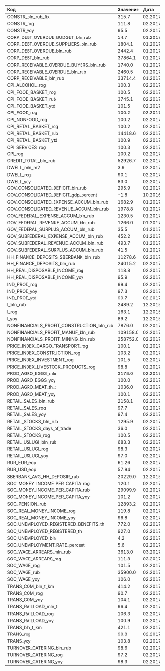 | Код                                       | Значение | Дата    |                                                                                                                                |
|:------------------------------------------|:---------|:--------|:-------------------------------------------------------------------------------------------------------------------------------|
| CONSTR_bln_rub_fix                        | 315.7    | 02.2017 | ![](https://github.com/epogrebnyak/data-rosstat-kep/raw/master/output/png/CONSTR_bln_rub_fix_spark.png)                        |
| CONSTR_rog                                | 111.8    | 02.2017 | ![](https://github.com/epogrebnyak/data-rosstat-kep/raw/master/output/png/CONSTR_rog_spark.png)                                |
| CONSTR_yoy                                | 95.5     | 02.2017 | ![](https://github.com/epogrebnyak/data-rosstat-kep/raw/master/output/png/CONSTR_yoy_spark.png)                                |
| CORP_DEBT_OVERDUE_BUDGET_bln_rub          | 54.7     | 01.2017 | ![](https://github.com/epogrebnyak/data-rosstat-kep/raw/master/output/png/CORP_DEBT_OVERDUE_BUDGET_bln_rub_spark.png)          |
| CORP_DEBT_OVERDUE_SUPPLIERS_bln_rub       | 1804.1   | 01.2017 | ![](https://github.com/epogrebnyak/data-rosstat-kep/raw/master/output/png/CORP_DEBT_OVERDUE_SUPPLIERS_bln_rub_spark.png)       |
| CORP_DEBT_OVERDUE_bln_rub                 | 2442.4   | 01.2017 | ![](https://github.com/epogrebnyak/data-rosstat-kep/raw/master/output/png/CORP_DEBT_OVERDUE_bln_rub_spark.png)                 |
| CORP_DEBT_bln_rub                         | 37864.1  | 01.2017 | ![](https://github.com/epogrebnyak/data-rosstat-kep/raw/master/output/png/CORP_DEBT_bln_rub_spark.png)                         |
| CORP_RECEIVABLE_OVERDUE_BUYERS_bln_rub    | 1740.0   | 01.2017 | ![](https://github.com/epogrebnyak/data-rosstat-kep/raw/master/output/png/CORP_RECEIVABLE_OVERDUE_BUYERS_bln_rub_spark.png)    |
| CORP_RECEIVABLE_OVERDUE_bln_rub           | 2460.5   | 01.2017 | ![](https://github.com/epogrebnyak/data-rosstat-kep/raw/master/output/png/CORP_RECEIVABLE_OVERDUE_bln_rub_spark.png)           |
| CORP_RECEIVABLE_bln_rub                   | 33714.4  | 01.2017 | ![](https://github.com/epogrebnyak/data-rosstat-kep/raw/master/output/png/CORP_RECEIVABLE_bln_rub_spark.png)                   |
| CPI_ALCOHOL_rog                           | 100.3    | 02.2017 | ![](https://github.com/epogrebnyak/data-rosstat-kep/raw/master/output/png/CPI_ALCOHOL_rog_spark.png)                           |
| CPI_FOOD_BASKET_rog                       | 100.5    | 02.2017 | ![](https://github.com/epogrebnyak/data-rosstat-kep/raw/master/output/png/CPI_FOOD_BASKET_rog_spark.png)                       |
| CPI_FOOD_BASKET_rub                       | 3745.1   | 02.2017 | ![](https://github.com/epogrebnyak/data-rosstat-kep/raw/master/output/png/CPI_FOOD_BASKET_rub_spark.png)                       |
| CPI_FOOD_BASKET_ytd                       | 101.5    | 02.2017 | ![](https://github.com/epogrebnyak/data-rosstat-kep/raw/master/output/png/CPI_FOOD_BASKET_ytd_spark.png)                       |
| CPI_FOOD_rog                              | 100.2    | 02.2017 | ![](https://github.com/epogrebnyak/data-rosstat-kep/raw/master/output/png/CPI_FOOD_rog_spark.png)                              |
| CPI_NONFOOD_rog                           | 100.2    | 02.2017 | ![](https://github.com/epogrebnyak/data-rosstat-kep/raw/master/output/png/CPI_NONFOOD_rog_spark.png)                           |
| CPI_RETAIL_BASKET_rog                     | 100.2    | 02.2017 | ![](https://github.com/epogrebnyak/data-rosstat-kep/raw/master/output/png/CPI_RETAIL_BASKET_rog_spark.png)                     |
| CPI_RETAIL_BASKET_rub                     | 14418.6  | 02.2017 | ![](https://github.com/epogrebnyak/data-rosstat-kep/raw/master/output/png/CPI_RETAIL_BASKET_rub_spark.png)                     |
| CPI_RETAIL_BASKET_ytd                     | 100.9    | 02.2017 | ![](https://github.com/epogrebnyak/data-rosstat-kep/raw/master/output/png/CPI_RETAIL_BASKET_ytd_spark.png)                     |
| CPI_SERVICES_rog                          | 100.3    | 02.2017 | ![](https://github.com/epogrebnyak/data-rosstat-kep/raw/master/output/png/CPI_SERVICES_rog_spark.png)                          |
| CPI_rog                                   | 100.2    | 02.2017 | ![](https://github.com/epogrebnyak/data-rosstat-kep/raw/master/output/png/CPI_rog_spark.png)                                   |
| CREDIT_TOTAL_bln_rub                      | 52926.7  | 02.2017 | ![](https://github.com/epogrebnyak/data-rosstat-kep/raw/master/output/png/CREDIT_TOTAL_bln_rub_spark.png)                      |
| DWELL_mln_m2                              | 3.9      | 02.2017 | ![](https://github.com/epogrebnyak/data-rosstat-kep/raw/master/output/png/DWELL_mln_m2_spark.png)                              |
| DWELL_rog                                 | 90.1     | 02.2017 | ![](https://github.com/epogrebnyak/data-rosstat-kep/raw/master/output/png/DWELL_rog_spark.png)                                 |
| DWELL_yoy                                 | 83.0     | 02.2017 | ![](https://github.com/epogrebnyak/data-rosstat-kep/raw/master/output/png/DWELL_yoy_spark.png)                                 |
| GOV_CONSOLIDATED_DEFICIT_bln_rub          | 295.9    | 02.2017 | ![](https://github.com/epogrebnyak/data-rosstat-kep/raw/master/output/png/GOV_CONSOLIDATED_DEFICIT_bln_rub_spark.png)          |
| GOV_CONSOLIDATED_DEFICIT_gdp_percent      | -1.8     | 10.2016 | ![](https://github.com/epogrebnyak/data-rosstat-kep/raw/master/output/png/GOV_CONSOLIDATED_DEFICIT_gdp_percent_spark.png)      |
| GOV_CONSOLIDATED_EXPENSE_ACCUM_bln_rub    | 1682.9   | 01.2017 | ![](https://github.com/epogrebnyak/data-rosstat-kep/raw/master/output/png/GOV_CONSOLIDATED_EXPENSE_ACCUM_bln_rub_spark.png)    |
| GOV_CONSOLIDATED_REVENUE_ACCUM_bln_rub    | 1978.8   | 01.2017 | ![](https://github.com/epogrebnyak/data-rosstat-kep/raw/master/output/png/GOV_CONSOLIDATED_REVENUE_ACCUM_bln_rub_spark.png)    |
| GOV_FEDERAL_EXPENSE_ACCUM_bln_rub         | 1230.5   | 01.2017 | ![](https://github.com/epogrebnyak/data-rosstat-kep/raw/master/output/png/GOV_FEDERAL_EXPENSE_ACCUM_bln_rub_spark.png)         |
| GOV_FEDERAL_REVENUE_ACCUM_bln_rub         | 1266.0   | 01.2017 | ![](https://github.com/epogrebnyak/data-rosstat-kep/raw/master/output/png/GOV_FEDERAL_REVENUE_ACCUM_bln_rub_spark.png)         |
| GOV_FEDERAL_SURPLUS_ACCUM_bln_rub         | 35.5     | 01.2017 | ![](https://github.com/epogrebnyak/data-rosstat-kep/raw/master/output/png/GOV_FEDERAL_SURPLUS_ACCUM_bln_rub_spark.png)         |
| GOV_SUBFEDERAL_EXPENSE_ACCUM_bln_rub      | 452.2    | 01.2017 | ![](https://github.com/epogrebnyak/data-rosstat-kep/raw/master/output/png/GOV_SUBFEDERAL_EXPENSE_ACCUM_bln_rub_spark.png)      |
| GOV_SUBFEDERAL_REVENUE_ACCUM_bln_rub      | 493.7    | 01.2017 | ![](https://github.com/epogrebnyak/data-rosstat-kep/raw/master/output/png/GOV_SUBFEDERAL_REVENUE_ACCUM_bln_rub_spark.png)      |
| GOV_SUBFEDERAL_SURPLUS_ACCUM_bln_rub      | 41.5     | 01.2017 | ![](https://github.com/epogrebnyak/data-rosstat-kep/raw/master/output/png/GOV_SUBFEDERAL_SURPLUS_ACCUM_bln_rub_spark.png)      |
| HH_FINANCE_DEPOSITS_SBERBANK_bln_rub      | 11278.6  | 02.2017 | ![](https://github.com/epogrebnyak/data-rosstat-kep/raw/master/output/png/HH_FINANCE_DEPOSITS_SBERBANK_bln_rub_spark.png)      |
| HH_FINANCE_DEPOSITS_bln_rub               | 24015.2  | 02.2017 | ![](https://github.com/epogrebnyak/data-rosstat-kep/raw/master/output/png/HH_FINANCE_DEPOSITS_bln_rub_spark.png)               |
| HH_REAL_DISPOSABLE_INCOME_rog             | 118.8    | 02.2017 | ![](https://github.com/epogrebnyak/data-rosstat-kep/raw/master/output/png/HH_REAL_DISPOSABLE_INCOME_rog_spark.png)             |
| HH_REAL_DISPOSABLE_INCOME_yoy             | 95.9     | 02.2017 | ![](https://github.com/epogrebnyak/data-rosstat-kep/raw/master/output/png/HH_REAL_DISPOSABLE_INCOME_yoy_spark.png)             |
| IND_PROD_rog                              | 99.4     | 02.2017 | ![](https://github.com/epogrebnyak/data-rosstat-kep/raw/master/output/png/IND_PROD_rog_spark.png)                              |
| IND_PROD_yoy                              | 97.3     | 02.2017 | ![](https://github.com/epogrebnyak/data-rosstat-kep/raw/master/output/png/IND_PROD_yoy_spark.png)                              |
| IND_PROD_ytd                              | 99.7     | 02.2017 | ![](https://github.com/epogrebnyak/data-rosstat-kep/raw/master/output/png/IND_PROD_ytd_spark.png)                              |
| I_bln_rub                                 | 2489.2   | 12.2015 | ![](https://github.com/epogrebnyak/data-rosstat-kep/raw/master/output/png/I_bln_rub_spark.png)                                 |
| I_rog                                     | 163.1    | 12.2015 | ![](https://github.com/epogrebnyak/data-rosstat-kep/raw/master/output/png/I_rog_spark.png)                                     |
| I_yoy                                     | 89.2     | 12.2015 | ![](https://github.com/epogrebnyak/data-rosstat-kep/raw/master/output/png/I_yoy_spark.png)                                     |
| NONFINANCIALS_PROFIT_CONSTRUCTION_bln_rub | 7876.0   | 02.2017 | ![](https://github.com/epogrebnyak/data-rosstat-kep/raw/master/output/png/NONFINANCIALS_PROFIT_CONSTRUCTION_bln_rub_spark.png) |
| NONFINANCIALS_PROFIT_MANUF_bln_rub        | 109158.0 | 02.2017 | ![](https://github.com/epogrebnyak/data-rosstat-kep/raw/master/output/png/NONFINANCIALS_PROFIT_MANUF_bln_rub_spark.png)        |
| NONFINANCIALS_PROFIT_MINING_bln_rub       | 258752.0 | 02.2017 | ![](https://github.com/epogrebnyak/data-rosstat-kep/raw/master/output/png/NONFINANCIALS_PROFIT_MINING_bln_rub_spark.png)       |
| PRICE_INDEX_CARGO_TRANSPORT_rog           | 100.1    | 02.2017 | ![](https://github.com/epogrebnyak/data-rosstat-kep/raw/master/output/png/PRICE_INDEX_CARGO_TRANSPORT_rog_spark.png)           |
| PRICE_INDEX_CONSTRUCTION_rog              | 103.2    | 02.2017 | ![](https://github.com/epogrebnyak/data-rosstat-kep/raw/master/output/png/PRICE_INDEX_CONSTRUCTION_rog_spark.png)              |
| PRICE_INDEX_INVESTMENT_rog                | 101.5    | 02.2017 | ![](https://github.com/epogrebnyak/data-rosstat-kep/raw/master/output/png/PRICE_INDEX_INVESTMENT_rog_spark.png)                |
| PRICE_INDEX_LIVESTOCK_PRODUCTS_rog        | 98.8     | 02.2017 | ![](https://github.com/epogrebnyak/data-rosstat-kep/raw/master/output/png/PRICE_INDEX_LIVESTOCK_PRODUCTS_rog_spark.png)        |
| PROD_AGRO_EGGS_mln                        | 3178.0   | 02.2017 | ![](https://github.com/epogrebnyak/data-rosstat-kep/raw/master/output/png/PROD_AGRO_EGGS_mln_spark.png)                        |
| PROD_AGRO_EGGS_yoy                        | 100.0    | 02.2017 | ![](https://github.com/epogrebnyak/data-rosstat-kep/raw/master/output/png/PROD_AGRO_EGGS_yoy_spark.png)                        |
| PROD_AGRO_MEAT_th_t                       | 1036.0   | 02.2017 | ![](https://github.com/epogrebnyak/data-rosstat-kep/raw/master/output/png/PROD_AGRO_MEAT_th_t_spark.png)                       |
| PROD_AGRO_MEAT_yoy                        | 100.1    | 02.2017 | ![](https://github.com/epogrebnyak/data-rosstat-kep/raw/master/output/png/PROD_AGRO_MEAT_yoy_spark.png)                        |
| RETAIL_SALES_bln_rub                      | 2158.1   | 02.2017 | ![](https://github.com/epogrebnyak/data-rosstat-kep/raw/master/output/png/RETAIL_SALES_bln_rub_spark.png)                      |
| RETAIL_SALES_rog                          | 97.7     | 02.2017 | ![](https://github.com/epogrebnyak/data-rosstat-kep/raw/master/output/png/RETAIL_SALES_rog_spark.png)                          |
| RETAIL_SALES_yoy                          | 97.4     | 02.2017 | ![](https://github.com/epogrebnyak/data-rosstat-kep/raw/master/output/png/RETAIL_SALES_yoy_spark.png)                          |
| RETAIL_STOCKS_bln_rub                     | 1295.9   | 02.2017 | ![](https://github.com/epogrebnyak/data-rosstat-kep/raw/master/output/png/RETAIL_STOCKS_bln_rub_spark.png)                     |
| RETAIL_STOCKS_days_of_trade               | 36.0     | 02.2017 | ![](https://github.com/epogrebnyak/data-rosstat-kep/raw/master/output/png/RETAIL_STOCKS_days_of_trade_spark.png)               |
| RETAIL_STOCKS_rog                         | 100.5    | 02.2017 | ![](https://github.com/epogrebnyak/data-rosstat-kep/raw/master/output/png/RETAIL_STOCKS_rog_spark.png)                         |
| RETAIL_USLUGI_bln_rub                     | 683.3    | 02.2017 | ![](https://github.com/epogrebnyak/data-rosstat-kep/raw/master/output/png/RETAIL_USLUGI_bln_rub_spark.png)                     |
| RETAIL_USLUGI_rog                         | 98.3     | 02.2017 | ![](https://github.com/epogrebnyak/data-rosstat-kep/raw/master/output/png/RETAIL_USLUGI_rog_spark.png)                         |
| RETAIL_USLUGI_yoy                         | 97.0     | 02.2017 | ![](https://github.com/epogrebnyak/data-rosstat-kep/raw/master/output/png/RETAIL_USLUGI_yoy_spark.png)                         |
| RUR_EUR_eop                               | 61.26    | 02.2017 | ![](https://github.com/epogrebnyak/data-rosstat-kep/raw/master/output/png/RUR_EUR_eop_spark.png)                               |
| RUR_USD_eop                               | 57.94    | 02.2017 | ![](https://github.com/epogrebnyak/data-rosstat-kep/raw/master/output/png/RUR_USD_eop_spark.png)                               |
| SBERBANK_AVG_HH_DEPOSIR_rub               | 20229.0  | 12.2015 | ![](https://github.com/epogrebnyak/data-rosstat-kep/raw/master/output/png/SBERBANK_AVG_HH_DEPOSIR_rub_spark.png)               |
| SOC_MONEY_INCOME_PER_CAPITA_rog           | 120.1    | 02.2017 | ![](https://github.com/epogrebnyak/data-rosstat-kep/raw/master/output/png/SOC_MONEY_INCOME_PER_CAPITA_rog_spark.png)           |
| SOC_MONEY_INCOME_PER_CAPITA_rub           | 29099.9  | 02.2017 | ![](https://github.com/epogrebnyak/data-rosstat-kep/raw/master/output/png/SOC_MONEY_INCOME_PER_CAPITA_rub_spark.png)           |
| SOC_MONEY_INCOME_PER_CAPITA_yoy           | 101.2    | 02.2017 | ![](https://github.com/epogrebnyak/data-rosstat-kep/raw/master/output/png/SOC_MONEY_INCOME_PER_CAPITA_yoy_spark.png)           |
| SOC_PENSION_rub                           | 12893.2  | 02.2017 | ![](https://github.com/epogrebnyak/data-rosstat-kep/raw/master/output/png/SOC_PENSION_rub_spark.png)                           |
| SOC_REAL_MONEY_INCOME_rog                 | 119.8    | 02.2017 | ![](https://github.com/epogrebnyak/data-rosstat-kep/raw/master/output/png/SOC_REAL_MONEY_INCOME_rog_spark.png)                 |
| SOC_REAL_MONEY_INCOME_yoy                 | 96.8     | 02.2017 | ![](https://github.com/epogrebnyak/data-rosstat-kep/raw/master/output/png/SOC_REAL_MONEY_INCOME_yoy_spark.png)                 |
| SOC_UNEMPLOYED_REGISTERED_BENEFITS_th     | 772.0    | 02.2017 | ![](https://github.com/epogrebnyak/data-rosstat-kep/raw/master/output/png/SOC_UNEMPLOYED_REGISTERED_BENEFITS_th_spark.png)     |
| SOC_UNEMPLOYED_REGISTERED_th              | 927.0    | 02.2017 | ![](https://github.com/epogrebnyak/data-rosstat-kep/raw/master/output/png/SOC_UNEMPLOYED_REGISTERED_th_spark.png)              |
| SOC_UNEMPLOYED_bln                        | 4.2      | 02.2017 | ![](https://github.com/epogrebnyak/data-rosstat-kep/raw/master/output/png/SOC_UNEMPLOYED_bln_spark.png)                        |
| SOC_UNEMPLOYMENT_RATE_percent             | 5.6      | 02.2017 | ![](https://github.com/epogrebnyak/data-rosstat-kep/raw/master/output/png/SOC_UNEMPLOYMENT_RATE_percent_spark.png)             |
| SOC_WAGE_ARREARS_mln_rub                  | 3613.0   | 03.2017 | ![](https://github.com/epogrebnyak/data-rosstat-kep/raw/master/output/png/SOC_WAGE_ARREARS_mln_rub_spark.png)                  |
| SOC_WAGE_ARREARS_rog                      | 111.8    | 03.2017 | ![](https://github.com/epogrebnyak/data-rosstat-kep/raw/master/output/png/SOC_WAGE_ARREARS_rog_spark.png)                      |
| SOC_WAGE_rog                              | 101.5    | 02.2017 | ![](https://github.com/epogrebnyak/data-rosstat-kep/raw/master/output/png/SOC_WAGE_rog_spark.png)                              |
| SOC_WAGE_rub                              | 35900.0  | 02.2017 | ![](https://github.com/epogrebnyak/data-rosstat-kep/raw/master/output/png/SOC_WAGE_rub_spark.png)                              |
| SOC_WAGE_yoy                              | 106.0    | 02.2017 | ![](https://github.com/epogrebnyak/data-rosstat-kep/raw/master/output/png/SOC_WAGE_yoy_spark.png)                              |
| TRANS_COM_bln_t_km                        | 414.2    | 02.2017 | ![](https://github.com/epogrebnyak/data-rosstat-kep/raw/master/output/png/TRANS_COM_bln_t_km_spark.png)                        |
| TRANS_COM_rog                             | 90.7     | 02.2017 | ![](https://github.com/epogrebnyak/data-rosstat-kep/raw/master/output/png/TRANS_COM_rog_spark.png)                             |
| TRANS_COM_yoy                             | 104.1    | 02.2017 | ![](https://github.com/epogrebnyak/data-rosstat-kep/raw/master/output/png/TRANS_COM_yoy_spark.png)                             |
| TRANS_RAILLOAD_mln_t                      | 96.4     | 02.2017 | ![](https://github.com/epogrebnyak/data-rosstat-kep/raw/master/output/png/TRANS_RAILLOAD_mln_t_spark.png)                      |
| TRANS_RAILLOAD_rog                        | 106.3    | 02.2017 | ![](https://github.com/epogrebnyak/data-rosstat-kep/raw/master/output/png/TRANS_RAILLOAD_rog_spark.png)                        |
| TRANS_RAILLOAD_yoy                        | 100.9    | 02.2017 | ![](https://github.com/epogrebnyak/data-rosstat-kep/raw/master/output/png/TRANS_RAILLOAD_yoy_spark.png)                        |
| TRANS_bln_t_km                            | 421.1    | 02.2017 | ![](https://github.com/epogrebnyak/data-rosstat-kep/raw/master/output/png/TRANS_bln_t_km_spark.png)                            |
| TRANS_rog                                 | 90.8     | 02.2017 | ![](https://github.com/epogrebnyak/data-rosstat-kep/raw/master/output/png/TRANS_rog_spark.png)                                 |
| TRANS_yoy                                 | 103.8    | 02.2017 | ![](https://github.com/epogrebnyak/data-rosstat-kep/raw/master/output/png/TRANS_yoy_spark.png)                                 |
| TURNOVER_CATERING_bln_rub                 | 98.6     | 02.2017 | ![](https://github.com/epogrebnyak/data-rosstat-kep/raw/master/output/png/TURNOVER_CATERING_bln_rub_spark.png)                 |
| TURNOVER_CATERING_rog                     | 97.2     | 02.2017 | ![](https://github.com/epogrebnyak/data-rosstat-kep/raw/master/output/png/TURNOVER_CATERING_rog_spark.png)                     |
| TURNOVER_CATERING_yoy                     | 98.3     | 02.2017 | ![](https://github.com/epogrebnyak/data-rosstat-kep/raw/master/output/png/TURNOVER_CATERING_yoy_spark.png)                     |